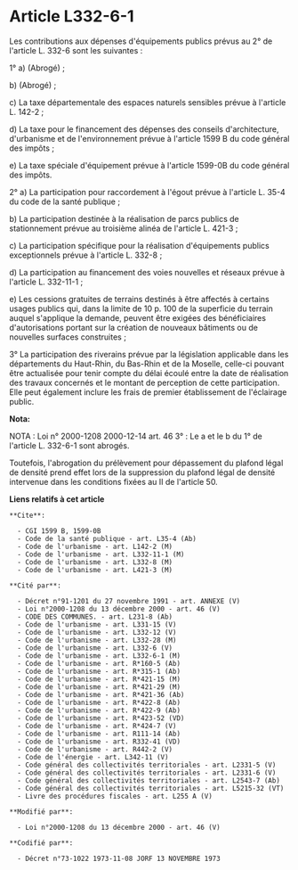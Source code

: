# Article L332-6-1

Les contributions aux dépenses d'équipements publics prévus au 2° de l'article L. 332-6 sont les suivantes :

1° a) (Abrogé) ;

b) (Abrogé) ;

c) La taxe départementale des espaces naturels sensibles prévue à l'article L. 142-2 ;

d) La taxe pour le financement des dépenses des conseils d'architecture, d'urbanisme et de l'environnement prévue à l'article
1599 B du code général des impôts ;

e) La taxe spéciale d'équipement prévue à l'article 1599-0B du code général des impôts.

2° a) La participation pour raccordement à l'égout prévue à l'article L. 35-4 du code de la santé publique ;

b) La participation destinée à la réalisation de parcs publics de stationnement prévue au troisième alinéa de l'article L.
421-3 ;

c) La participation spécifique pour la réalisation d'équipements publics exceptionnels prévue à l'article L. 332-8 ;

d) La participation au financement des voies nouvelles et réseaux prévue à l'article L. 332-11-1 ;

e) Les cessions gratuites de terrains destinés à être affectés à certains usages publics qui, dans la limite de 10 p. 100 de
la superficie du terrain auquel s'applique la demande, peuvent être exigées des bénéficiaires d'autorisations portant sur la
création de nouveaux bâtiments ou de nouvelles surfaces construites ;

3° La participation des riverains prévue par la législation applicable dans les départements du Haut-Rhin, du Bas-Rhin et de
la Moselle, celle-ci pouvant être actualisée pour tenir compte du délai écoulé entre la date de réalisation des travaux
concernés et le montant de perception de cette participation. Elle peut également inclure les frais de premier établissement
de l'éclairage public.

**Nota:**

NOTA : Loi n° 2000-1208 2000-12-14 art. 46 3° : Le a et le b du 1° de l'article L. 332-6-1 sont abrogés.

Toutefois, l'abrogation du prélèvement pour dépassement du plafond légal de densité prend effet lors de la suppression du
plafond légal de densité intervenue dans les conditions fixées au II de l'article 50.

**Liens relatifs à cet article**

	**Cite**:

	  - CGI 1599 B, 1599-0B
	  - Code de la santé publique - art. L35-4 (Ab)
	  - Code de l'urbanisme - art. L142-2 (M)
	  - Code de l'urbanisme - art. L332-11-1 (M)
	  - Code de l'urbanisme - art. L332-8 (M)
	  - Code de l'urbanisme - art. L421-3 (M)

	**Cité par**:

	  - Décret n°91-1201 du 27 novembre 1991 - art. ANNEXE (V)
	  - Loi n°2000-1208 du 13 décembre 2000 - art. 46 (V)
	  - CODE DES COMMUNES. - art. L231-8 (Ab)
	  - Code de l'urbanisme - art. L331-15 (V)
	  - Code de l'urbanisme - art. L332-12 (V)
	  - Code de l'urbanisme - art. L332-28 (M)
	  - Code de l'urbanisme - art. L332-6 (V)
	  - Code de l'urbanisme - art. L332-6-1 (M)
	  - Code de l'urbanisme - art. R*160-5 (Ab)
	  - Code de l'urbanisme - art. R*315-1 (Ab)
	  - Code de l'urbanisme - art. R*421-15 (M)
	  - Code de l'urbanisme - art. R*421-29 (M)
	  - Code de l'urbanisme - art. R*421-36 (Ab)
	  - Code de l'urbanisme - art. R*422-8 (Ab)
	  - Code de l'urbanisme - art. R*422-9 (Ab)
	  - Code de l'urbanisme - art. R*423-52 (VD)
	  - Code de l'urbanisme - art. R*424-7 (V)
	  - Code de l'urbanisme - art. R111-14 (Ab)
	  - Code de l'urbanisme - art. R332-41 (VD)
	  - Code de l'urbanisme - art. R442-2 (V)
	  - Code de l'énergie - art. L342-11 (V)
	  - Code général des collectivités territoriales - art. L2331-5 (V)
	  - Code général des collectivités territoriales - art. L2331-6 (V)
	  - Code général des collectivités territoriales - art. L2543-7 (Ab)
	  - Code général des collectivités territoriales - art. L5215-32 (VT)
	  - Livre des procédures fiscales - art. L255 A (V)

	**Modifié par**:

	  - Loi n°2000-1208 du 13 décembre 2000 - art. 46 (V)

	**Codifié par**:

	  - Décret n°73-1022 1973-11-08 JORF 13 NOVEMBRE 1973
